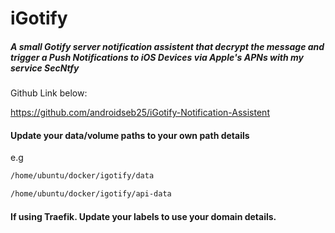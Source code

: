 # iGotify

##### A small Gotify server notification assistent that decrypt the message and trigger a Push Notifications to iOS Devices via Apple's APNs with my service SecNtfy

Github Link below:

https://github.com/androidseb25/iGotify-Notification-Assistent

#### Update your data/volume paths to your own path details

e.g

```markdown
/home/ubuntu/docker/igotify/data
```
```markdown
/home/ubuntu/docker/igotify/api-data
```

#### If using Traefik. Update your labels to use your domain details.
